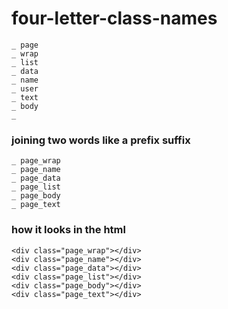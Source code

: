# four-letter-class-names

```
_ page
_ wrap
_ list
_ data
_ name
_ user
_ text
_ body
_ 
```

### joining two words like a prefix suffix 

```
_ page_wrap
_ page_name
_ page_data
_ page_list
_ page_body
_ page_text
```

### how it looks in the html 

```
<div class="page_wrap"></div>
<div class="page_name"></div>
<div class="page_data"></div>
<div class="page_list"></div>
<div class="page_body"></div>
<div class="page_text"></div>
```

